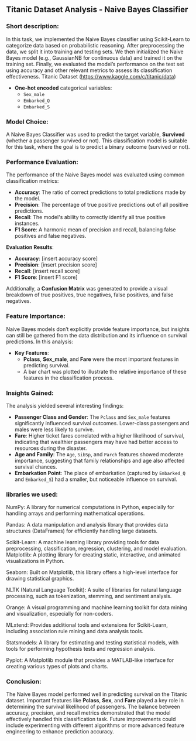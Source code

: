 ## Titanic Dataset Analysis - Naive Bayes Classifier

### Short description:
In this task, we implemented the Naive Bayes classifier using Scikit-Learn to categorize data based on probabilistic reasoning. After preprocessing the data, we split it into training and testing sets. We then initialized the Naive Bayes model (e.g., GaussianNB for continuous data) and trained it on the training set. Finally, we evaluated the model’s performance on the test set using accuracy and other relevant metrics to assess its classification effectiveness.
Titanic Dataset (https://www.kaggle.com/c/titanic/data)

  - **One-hot encoded** categorical variables:
    - `Sex_male`
    - `Embarked_Q`
    - `Embarked_S`

### Model Choice:
A Naive Bayes Classifier was used to predict the target variable, **Survived** (whether a passenger survived or not). This classification model is suitable for this task, where the goal is to predict a binary outcome (survived or not).

### Performance Evaluation:
The performance of the Naive Bayes model was evaluated using common classification metrics:
- **Accuracy**: The ratio of correct predictions to total predictions made by the model.
- **Precision**: The percentage of true positive predictions out of all positive predictions.
- **Recall**: The model's ability to correctly identify all true positive instances.
- **F1 Score**: A harmonic mean of precision and recall, balancing false positives and false negatives.
  
**Evaluation Results**:
- **Accuracy**: [insert accuracy score]
- **Precision**: [insert precision score]
- **Recall**: [insert recall score]
- **F1 Score**: [insert F1 score]

Additionally, a **Confusion Matrix** was generated to provide a visual breakdown of true positives, true negatives, false positives, and false negatives.

### Feature Importance:
Naive Bayes models don’t explicitly provide feature importance, but insights can still be gathered from the data distribution and its influence on survival predictions. In this analysis:
- **Key Features**: 
  - **Pclass**, **Sex_male**, and **Fare** were the most important features in predicting survival.
  - A bar chart was plotted to illustrate the relative importance of these features in the classification process.

### Insights Gained:
The analysis yielded several interesting findings:
- **Passenger Class and Gender**: The `Pclass` and `Sex_male` features significantly influenced survival outcomes. Lower-class passengers and males were less likely to survive.
- **Fare**: Higher ticket fares correlated with a higher likelihood of survival, indicating that wealthier passengers may have had better access to resources during the disaster.
- **Age and Family**: The `Age`, `SibSp`, and `Parch` features showed moderate importance, suggesting that family relationships and age also affected survival chances.
- **Embarkation Point**: The place of embarkation (captured by `Embarked_Q` and `Embarked_S`) had a smaller, but noticeable influence on survival.

### libraries we used:

NumPy: A library for numerical computations in Python, especially for handling arrays and performing mathematical operations.

Pandas: A data manipulation and analysis library that provides data structures (DataFrames) for efficiently handling large datasets.

Scikit-Learn: A machine learning library providing tools for data preprocessing, classification, regression, clustering, and model evaluation.
Matplotlib: A plotting library for creating static, interactive, and animated visualizations in Python.

Seaborn: Built on Matplotlib, this library offers a high-level interface for drawing statistical graphics.

NLTK (Natural Language Toolkit): A suite of libraries for natural language processing, such as tokenization, stemming, and sentiment analysis.

Orange: A visual programming and machine learning toolkit for data mining and visualization, especially for non-coders.

MLxtend: Provides additional tools and extensions for Scikit-Learn, including association rule mining and data analysis tools.

Statsmodels: A library for estimating and testing statistical models, with tools for performing hypothesis tests and regression analysis.

Pyplot: A Matplotlib module that provides a MATLAB-like interface for creating various types of plots and charts.


### Conclusion:
The Naive Bayes model performed well in predicting survival on the Titanic dataset. Important features like **Pclass**, **Sex**, and **Fare** played a key role in determining the survival likelihood of passengers. The balance between accuracy, precision, and recall metrics demonstrated that the model effectively handled this classification task. Future improvements could include experimenting with different algorithms or more advanced feature engineering to enhance prediction accuracy.
